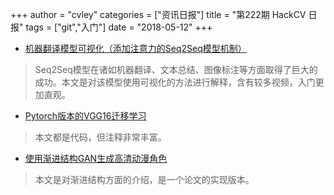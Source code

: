 +++
author = "cvley"
categories = ["资讯日报"]
title = "第222期 HackCV 日报"
tags = ["git","入门"]
date = "2018-05-12"
+++

- [机器翻译模型可视化（添加注意力的Seq2Seq模型机制）](https://jalammar.github.io/visualizing-neural-machine-translation-mechanics-of-seq2seq-models-with-attention/?from=hackcv&hmsr=hackcv.com&utm_medium=hackcv.com&utm_source=hackcv.com)

> Seq2Seq模型在诸如机器翻译、文本总结、图像标注等方面取得了巨大的成功。本文是对该模型使用可视化的方法进行解释，含有较多视频，入门更加直观。

- [Pytorch版本的VGG16迁移学习](https://www.kaggle.com/carloalbertobarbano/vgg16-transfer-learning-pytorch/code?from=hackcv&hmsr=hackcv.com&utm_medium=hackcv.com&utm_source=hackcv.com)

> 本文都是代码，但注释非常丰富。

- [使用渐进结构GAN生成高清动漫角色](http://dena.com/intl/anime-generation/?from=hackcv&hmsr=hackcv.com&utm_medium=hackcv.com&utm_source=hackcv.com)

> 本文是对渐进结构方面的介绍，是一个论文的实现版本。

